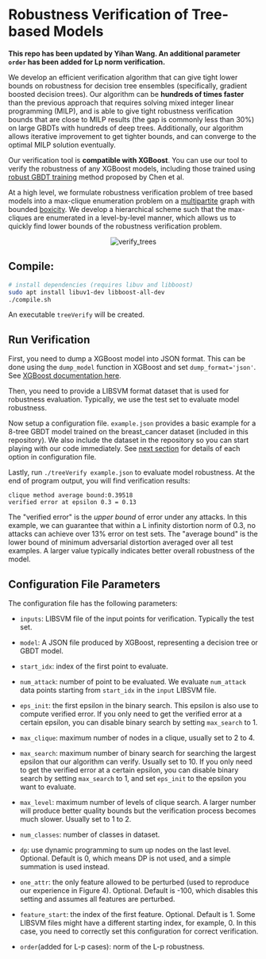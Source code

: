 Robustness Verification of Tree-based Models
======================================

**This repo has been updated by Yihan Wang. An additional parameter `order` has been added for Lp norm verification.**

We develop an efficient verification algorithm that can give tight lower bounds
on robustness for decision tree ensembles (specifically, gradient boosted
decision trees). Our algorithm can be **hundreds of times faster** than the
previous approach that requires solving mixed integer linear programming
(MILP), and is able to give tight robustness verification bounds that are close
to MILP results (the gap is commonly less than 30\%) on large GBDTs with
hundreds of deep trees. Additionally, our algorithm allows iterative
improvement to get tighter bounds, and can converge to the optimal MILP
solution eventually.

Our verification tool is **compatible with XGBoost**. You can use our tool to
verify the robustness of any XGBoost models, including those trained using
[robust GBDT training](https://github.com/chenhongge/RobustTrees) method
proposed by Chen et al.

At a high level, we formulate robustness verification problem of tree based
models into a max-clique enumeration problem on a
[multipartite](https://en.wikipedia.org/wiki/Multipartite_graph) graph with
bounded [boxicity](https://en.wikipedia.org/wiki/Boxicity). We develop a
hierarchical scheme such that the max-cliques are enumerated in a
level-by-level manner, which allows us to quickly find lower bounds of the
robustness verification problem.

<p align="center">
  <img src="https://www.huan-zhang.com/images/upload/tree-verify/multilevel.png" alt="verify_trees"/>
</p>

##  Compile:

```bash
# install dependencies (requires libuv and libboost)
sudo apt install libuv1-dev libboost-all-dev
./compile.sh
```

An executable `treeVerify` will be created.

## Run Verification

First, you need to dump a XGBoost model into JSON format. This can be done
using the `dump_model` function in XGBoost and set `dump_format='json'`.
See [XGBoost documentation here](https://xgboost.readthedocs.io/en/latest/python/python_intro.html#training).

Then, you need to provide a LIBSVM format dataset that is used for robustness
evaluation. Typically, we use the test set to evaluate model robustness.

Now setup a configuration file. `example.json` provides a basic example for a 8-tree
GBDT model trained on the breast\_cancer dataset (included in this repository).
We also include the dataset in the repository so you can start playing with our code
immediately. See [next section](#configuration-file-parameters) for details of each
option in configuration file.

Lastly, run `./treeVerify example.json` to evaluate model robustness. At the end of 
program output, you will find verification results:
```
clique method average bound:0.39518
verified error at epsilon 0.3 = 0.13
```

The "verified error" is the *upper bound* of error under any attacks. In this
example, we can guarantee that within a L infinity distortion norm of 0.3, no
attacks can achieve over 13\% error on test sets. The "average bound" is the
lower bound of minimum adversarial distortion averaged over all test examples.
A larger value typically indicates better overall robustness of the model.

## Configuration File Parameters

The configuration file has the following parameters:

* `inputs`: LIBSVM file of the input points for verification. Typically the
  test set.

* `model`: A JSON file produced by XGBoost, representing a decision tree or
  GBDT model.

* `start_idx`: index of the first point to evaluate.

* `num_attack`: number of point to be evaluated. We evaluate `num_attack` data
  points starting from `start_idx` in the `input` LIBSVM file.

* `eps_init`: the first epsilon in the binary search. This epsilon is also use
to compute verified error. If you only need to get the verified error at a certain
epsilon, you can disable binary search by setting `max_search` to 1.

* `max_clique`: maximum number of nodes in a clique, usually set to 2 to 4.

* `max_search`: maximum number of binary search for searching the largest
  epsilon that our algorithm can verify. Usually set to 10. If you only need to
  get the verified error at a certain epsilon, you can disable binary search by
  setting `max_search` to 1, and set `eps_init` to the epsilon you want to evaluate.

* `max_level`: maximum number of levels of clique search. A larger number will
  produce better quality bounds but the verification process becomes much
  slower. Usually set to 1 to 2.

* `num_classes`: number of classes in dataset.

* `dp`: use dynamic programming to sum up nodes on the last level. Optional.
  Default is 0, which means DP is not used, and a simple summation is used
  instead.

* `one_attr`: the only feature allowed to be perturbed (used to reproduce our
  experience in Figure 4). Optional. Default is -100, which disables this
  setting and assumes all features are perturbed.

* `feature_start`: the index of the first feature. Optional. Default is 1. Some
  LIBSVM files might have a different starting index, for example, 0. In this
  case, you need to correctly set this configuration for correct verification.

* `order`(added for L-p cases): norm of the L-p robustness.
